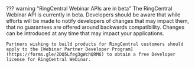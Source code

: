 ??? warning "RingCentral Webinar APIs are in beta"
    The RingCentral Webinar API is currently in beta. Developers should be aware that while efforts will be made to notify developers of changes that may impact them, that no guarantees are offered around backwards compatibility. Changes can be introduced at any time that may impact your applications.
    
    Partners wishing to build products for RingCentral customers should apply to the [Webinar Partner Developer Program](https://forms.gle/2DQ5Lfeg3gWchQRM6) to obtain a free Developer license for RingCentral Webinar.
